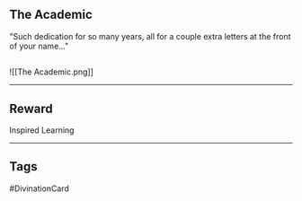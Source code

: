 ## The Academic
"Such dedication for so many years,
all for a couple extra letters at the front of your name..."
## 
![[The Academic.png]]

---
## Reward
Inspired Learning

---
## Tags
#DivinationCard